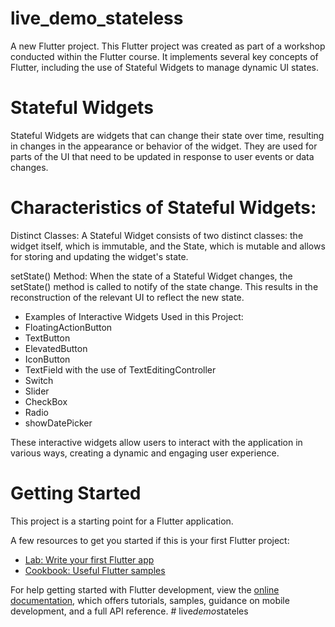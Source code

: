 # live_demo_stateless

A new Flutter project.
This Flutter project was created as part of a workshop conducted within the Flutter course. It implements several key concepts of Flutter, including the use of Stateful Widgets to manage dynamic UI states. 

# Stateful Widgets
Stateful Widgets are widgets that can change their state over time, resulting in changes in the appearance or behavior of the widget. They are used for parts of the UI that need to be updated in response to user events or data changes.


# Characteristics of Stateful Widgets:
Distinct Classes: A Stateful Widget consists of two distinct classes: the widget itself, which is immutable, and the State, which is mutable and allows for storing and updating the widget's state.


setState() Method: When the state of a Stateful Widget changes, the setState() method is called to notify of the state change. This results in the reconstruction of the relevant UI to reflect the new state.


- Examples of Interactive Widgets Used in this Project:
- FloatingActionButton
- TextButton
- ElevatedButton
- IconButton
- TextField with the use of TextEditingController
- Switch
- Slider
- CheckBox
- Radio
- showDatePicker


These interactive widgets allow users to interact with the application in various ways, creating a dynamic and engaging user experience.


# Getting Started


This project is a starting point for a Flutter application.

A few resources to get you started if this is your first Flutter project:

- [Lab: Write your first Flutter app](https://docs.flutter.dev/get-started/codelab)
- [Cookbook: Useful Flutter samples](https://docs.flutter.dev/cookbook)

For help getting started with Flutter development, view the
[online documentation](https://docs.flutter.dev/), which offers tutorials,
samples, guidance on mobile development, and a full API reference.
#   l i v e _ d e m o _ s t a t e l e s 



 
 
